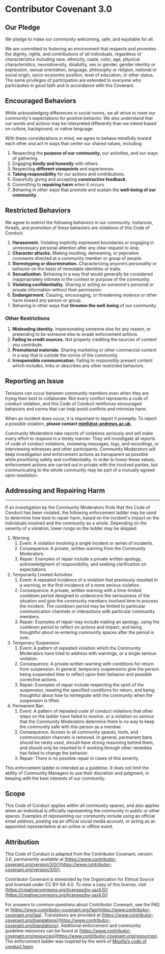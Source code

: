 <!--
SPDX-FileCopyrightText: 2025 Organization for Ethical Source
SPDX-License-Identifier: CC-BY-SA-4.0
-->

# Contributor Covenant 3.0

## Our Pledge

We pledge to make our community welcoming, safe, and equitable for all.

We are committed to fostering an environment that respects and promotes
the dignity, rights, and contributions of all individuals, regardless of
characteristics including race, ethnicity, caste, color, age, physical
characteristics, neurodiversity, disability, sex or gender, gender
identity or expression, sexual orientation, language, philosophy or
religion, national or social origin, socio-economic position, level of
education, or other status. The same privileges of participation are
extended to everyone who participates in good faith and in accordance
with this Covenant.

## Encouraged Behaviors

While acknowledging differences in social norms, we all strive to meet
our community's expectations for positive behavior. We also understand
that our words and actions may be interpreted differently than we intend
based on culture, background, or native language.

With these considerations in mind, we agree to behave mindfully toward
each other and act in ways that center our shared values, including:

1. Respecting the **purpose of our community**, our activities, and our
   ways of gathering.
2. Engaging **kindly and honestly** with others.
3. Respecting **different viewpoints** and experiences.
4. **Taking responsibility** for our actions and contributions.
5. Gracefully giving and accepting **constructive feedback**.
6. Committing to **repairing harm** when it occurs.
7. Behaving in other ways that promote and sustain the **well-being of
   our community**.

## Restricted Behaviors

We agree to restrict the following behaviors in our community.
Instances, threats, and promotion of these behaviors are violations of
this Code of Conduct.

1. **Harassment.** Violating explicitly expressed boundaries or engaging
   in unnecessary personal attention after any clear request to stop.
2. **Character attacks.** Making insulting, demeaning, or pejorative
   comments directed at a community member or group of people.
3. **Stereotyping or discrimination.** Characterizing anyone’s
   personality or behavior on the basis of immutable identities or
   traits.
4. **Sexualization.** Behaving in a way that would generally be
   considered inappropriately intimate in the context or purpose of the
   community.
5. **Violating confidentiality**. Sharing or acting on someone's
   personal or private information without their permission.
6. **Endangerment.** Causing, encouraging, or threatening violence or
   other harm toward any person or group.
7. Behaving in other ways that **threaten the well-being** of our
   community.

### Other Restrictions

1. **Misleading identity.** Impersonating someone else for any reason,
   or pretending to be someone else to evade enforcement actions.
2. **Failing to credit sources.** Not properly crediting the sources of
   content you contribute.
3. **Promotional materials**. Sharing marketing or other commercial
   content in a way that is outside the norms of the community.
4. **Irresponsible communication.** Failing to responsibly present
   content which includes, links or describes any other restricted
   behaviors.

## Reporting an Issue

Tensions can occur between community members even when they are trying
their best to collaborate. Not every conflict represents a code of
conduct violation, and this Code of Conduct reinforces encouraged
behaviors and norms that can help avoid conflicts and minimize harm.

When an incident does occur, it is important to report it promptly. To
report a possible violation, **please contact
[mjn6@st-andrews.ac.uk](mailto:mjn6@st-andrews.ac.uk).**

Community Moderators take reports of violations seriously and will make
every effort to respond in a timely manner. They will investigate all
reports of code of conduct violations, reviewing messages, logs, and
recordings, or interviewing witnesses and other participants. Community
Moderators will keep investigation and enforcement actions as
transparent as possible while prioritizing safety and confidentiality.
In order to honor these values, enforcement actions are carried out in
private with the involved parties, but communicating to the whole
community may be part of a mutually agreed upon resolution.

## Addressing and Repairing Harm

---

If an investigation by the Community Moderators finds that this Code of
Conduct has been violated, the following enforcement ladder may be used
to determine how best to repair harm, based on the incident's impact on
the individuals involved and the community as a whole. Depending on the
severity of a violation, lower rungs on the ladder may be skipped.

1. Warning
   1. Event: A violation involving a single incident or series of
      incidents.
   2. Consequence: A private, written warning from the Community
      Moderators.
   3. Repair: Examples of repair include a private written apology,
      acknowledgment of responsibility, and seeking clarification on
      expectations.
2. Temporarily Limited Activities
   1. Event: A repeated incidence of a violation that previously
      resulted in a warning, or the first incidence of a more serious
      violation.
   2. Consequence: A private, written warning with a time-limited
      cooldown period designed to underscore the seriousness of the
      situation and give the community members involved time to process
      the incident. The cooldown period may be limited to particular
      communication channels or interactions with particular community
      members.
   3. Repair: Examples of repair may include making an apology, using
      the cooldown period to reflect on actions and impact, and being
      thoughtful about re-entering community spaces after the period is
      over.
3. Temporary Suspension
   1. Event: A pattern of repeated violation which the Community
      Moderators have tried to address with warnings, or a single
      serious violation.
   2. Consequence: A private written warning with conditions for return
      from suspension. In general, temporary suspensions give the person
      being suspended time to reflect upon their behavior and possible
      corrective actions.
   3. Repair: Examples of repair include respecting the spirit of the
      suspension, meeting the specified conditions for return, and being
      thoughtful about how to reintegrate with the community when the
      suspension is lifted.
4. Permanent Ban
   1. Event: A pattern of repeated code of conduct violations that other
      steps on the ladder have failed to resolve, or a violation so
      serious that the Community Moderators determine there is no way to
      keep the community safe with this person as a member.
   2. Consequence: Access to all community spaces, tools, and
      communication channels is removed. In general, permanent bans
      should be rarely used, should have strong reasoning behind them,
      and should only be resorted to if working through other remedies
      has failed to change the behavior.
   3. Repair: There is no possible repair in cases of this severity.

This enforcement ladder is intended as a guideline. It does not limit
the ability of Community Managers to use their discretion and judgment,
in keeping with the best interests of our community.

## Scope

This Code of Conduct applies within all community spaces, and also
applies when an individual is officially representing the community in
public or other spaces. Examples of representing our community include
using an official email address, posting via an official social media
account, or acting as an appointed representative at an online or
offline event.

## Attribution

This Code of Conduct is adapted from the Contributor Covenant, version
3.0, permanently available at
[https://www.contributor-covenant.org/version/3/0/](https://www.contributor-covenant.org/version/3/0/).

Contributor Covenant is stewarded by the Organization for Ethical Source
and licensed under CC BY-SA 4.0. To view a copy of this license, visit
[https://creativecommons.org/licenses/by-sa/4.0/](https://creativecommons.org/licenses/by-sa/4.0/)

For answers to common questions about Contributor Covenant, see the FAQ
at
[https://www.contributor-covenant.org/faq](https://www.contributor-covenant.org/faq).
Translations are provided at
[https://www.contributor-covenant.org/translations](https://www.contributor-covenant.org/translations).
Additional enforcement and community guideline resources can be found at
[https://www.contributor-covenant.org/resources](https://www.contributor-covenant.org/resources).
The enforcement ladder was inspired by the work of [Mozilla’s code of
conduct team](https://github.com/mozilla/inclusion).
